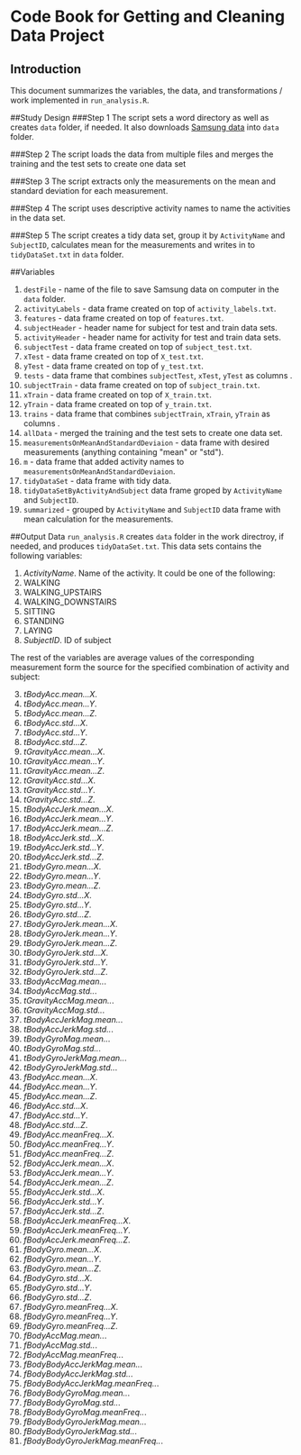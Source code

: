 # Code Book for Getting and Cleaning Data Project
## Introduction
This document summarizes the variables, the data, and transformations / work implemented in `run_analysis.R`.

##Study Design
###Step 1
The script sets a word directory as well as creates `data` folder, if needed. It also downloads [Samsung data](https://d396qusza40orc.cloudfront.net/getdata%2Fprojectfiles%2FUCI%20HAR%20Dataset.zip) into `data` folder.

###Step 2
The script loads the data from multiple files and merges the training and the test sets to create one data set

###Step 3
The script extracts only the measurements on the mean and standard deviation for each measurement.

###Step 4
The script uses descriptive activity names to name the activities in the data set.

###Step 5
The script creates a tidy data set, group it by `ActivityName` and `SubjectID`, calculates mean for the measurements and writes in to `tidyDataSet.txt` in `data` folder.

##Variables
1. `destFile` - name of the file to save Samsung data on computer in the `data` folder.
2. `activityLabels` - data frame created on top of  `activity_labels.txt`.
3. `features` - data frame created on top of  `features.txt`.
4. `subjectHeader` - header name for subject for test and train data sets.
5. `activityHeader` - header name for activity for test and train data sets.
6. `subjectTest` - data frame created on top of  `subject_test.txt`.
7. `xTest` - data frame created on top of  `X_test.txt`.
8. `yTest` - data frame created on top of  `y_test.txt`.
9. `tests` - data frame that combines `subjectTest`, `xTest`, `yTest` as columns .
10. `subjectTrain` - data frame created on top of  `subject_train.txt`.
11. `xTrain` - data frame created on top of  `X_train.txt`.
12. `yTrain` - data frame created on top of  `y_train.txt`.
13. `trains` - data frame that combines `subjectTrain`, `xTrain`, `yTrain` as columns .
14. `allData` - merged the training and the test sets to create one data set.
15. `measurementsOnMeanAndStandardDeviaion` - data frame with desired measurements (anything containing "mean" or "std").
16. `m` - data frame that added activity names to `measurementsOnMeanAndStandardDeviaion`.
16. `tidyDataSet` - data frame with tidy data.
16. `tidyDataSetByActivityAndSubject` data frame groped by  `ActivityName` and `SubjectID`.
16. `summarized` - grouped by  `ActivityName` and `SubjectID` data frame with mean calculation for the measurements.

##Output Data
`run_analysis.R` creates `data` folder in the work directroy, if needed,  and produces `tidyDataSet.txt`. This data sets contains the following variables:

1. *ActivityName*. Name of the activity. It could be one of the following:
  1. WALKING
  2. WALKING_UPSTAIRS
  3. WALKING_DOWNSTAIRS
  4. SITTING
  5. STANDING
  6. LAYING
2. *SubjectID*. ID of subject

The rest of the variables are average values of the corresponding measurement form the source for the specified  combination of activity and subject:

3. *tBodyAcc.mean...X*. 
4. *tBodyAcc.mean...Y*.
5. *tBodyAcc.mean...Z*.
6. *tBodyAcc.std...X*.
7. *tBodyAcc.std...Y*.
8. *tBodyAcc.std...Z*.
9. *tGravityAcc.mean...X*.
10. *tGravityAcc.mean...Y*.
11. *tGravityAcc.mean...Z*.
12. *tGravityAcc.std...X*.
13. *tGravityAcc.std...Y*.
14. *tGravityAcc.std...Z*.
15. *tBodyAccJerk.mean...X*.
16. *tBodyAccJerk.mean...Y*.
17. *tBodyAccJerk.mean...Z*.
18. *tBodyAccJerk.std...X*.
19. *tBodyAccJerk.std...Y*.
20. *tBodyAccJerk.std...Z*.
21. *tBodyGyro.mean...X*.
22. *tBodyGyro.mean...Y*.
23. *tBodyGyro.mean...Z*.
24. *tBodyGyro.std...X*.
25. *tBodyGyro.std...Y*.
26. *tBodyGyro.std...Z*.
27. *tBodyGyroJerk.mean...X*.
28. *tBodyGyroJerk.mean...Y*.
29. *tBodyGyroJerk.mean...Z*.
30. *tBodyGyroJerk.std...X*.
31. *tBodyGyroJerk.std...Y*.
32. *tBodyGyroJerk.std...Z*.
33. *tBodyAccMag.mean..*.
34. *tBodyAccMag.std..*.
35. *tGravityAccMag.mean..*.
36. *tGravityAccMag.std..*.
37. *tBodyAccJerkMag.mean..*.
38. *tBodyAccJerkMag.std..*.
39. *tBodyGyroMag.mean..*.
40. *tBodyGyroMag.std..*.
41. *tBodyGyroJerkMag.mean..*.
42. *tBodyGyroJerkMag.std..*.
43. *fBodyAcc.mean...X*.
44. *fBodyAcc.mean...Y*.
45. *fBodyAcc.mean...Z*.
46. *fBodyAcc.std...X*.
47. *fBodyAcc.std...Y*.
48. *fBodyAcc.std...Z*.
49. *fBodyAcc.meanFreq...X*.
50. *fBodyAcc.meanFreq...Y*.
51. *fBodyAcc.meanFreq...Z*.
52. *fBodyAccJerk.mean...X*.
53. *fBodyAccJerk.mean...Y*.
54. *fBodyAccJerk.mean...Z*.
55. *fBodyAccJerk.std...X*.
56. *fBodyAccJerk.std...Y*.
57. *fBodyAccJerk.std...Z*.
58. *fBodyAccJerk.meanFreq...X*.
59. *fBodyAccJerk.meanFreq...Y*.
60. *fBodyAccJerk.meanFreq...Z*.
61. *fBodyGyro.mean...X*.
62. *fBodyGyro.mean...Y*.
63. *fBodyGyro.mean...Z*.
64. *fBodyGyro.std...X*.
65. *fBodyGyro.std...Y*.
66. *fBodyGyro.std...Z*.
67. *fBodyGyro.meanFreq...X*.
68. *fBodyGyro.meanFreq...Y*.
69. *fBodyGyro.meanFreq...Z*.
70. *fBodyAccMag.mean..*.
71. *fBodyAccMag.std..*.
72. *fBodyAccMag.meanFreq..*.
73. *fBodyBodyAccJerkMag.mean..*.
74. *fBodyBodyAccJerkMag.std..*.
75. *fBodyBodyAccJerkMag.meanFreq..*.
76. *fBodyBodyGyroMag.mean..*.
77. *fBodyBodyGyroMag.std..*.
78. *fBodyBodyGyroMag.meanFreq..*.
79. *fBodyBodyGyroJerkMag.mean..*.
80. *fBodyBodyGyroJerkMag.std..*.
81. *fBodyBodyGyroJerkMag.meanFreq..*.

